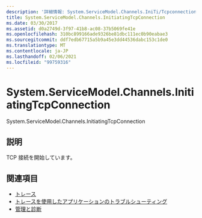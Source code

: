 ```yaml
---
description: '詳細情報: System.ServiceModel.Channels.IniTi/Tcpconnection'
title: System.ServiceModel.Channels.InitiatingTcpConnection
ms.date: 03/30/2017
ms.assetid: d0a2749d-3f97-41b8-ac08-37b5069fe41e
ms.openlocfilehash: 310bc899166ade9326be81dbc111ec0b90eabae3
ms.sourcegitcommit: ddf7edb67715a5b9a45e3dd44536dabc153c1de0
ms.translationtype: MT
ms.contentlocale: ja-JP
ms.lasthandoff: 02/06/2021
ms.locfileid: "99759316"
---
```

# <a name="systemservicemodelchannelsinitiatingtcpconnection"></a>System.ServiceModel.Channels.InitiatingTcpConnection

System.ServiceModel.Channels.InitiatingTcpConnection  
  
## <a name="description"></a>説明  

 TCP 接続を開始しています。  
  
## <a name="see-also"></a>関連項目

- [トレース](index.md)
- [トレースを使用したアプリケーションのトラブルシューティング](using-tracing-to-troubleshoot-your-application.md)
- [管理と診断](../index.md)
